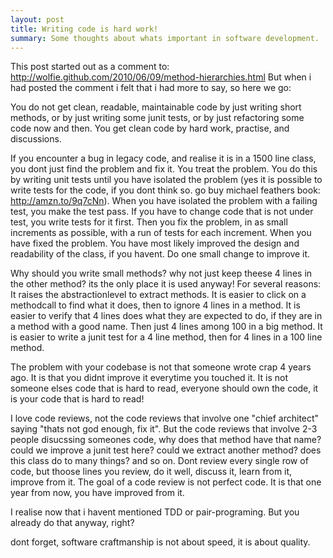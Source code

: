 ```yaml
---
layout: post
title: Writing code is hard work!
summary: Some thoughts about whats important in software development.
---
```


This post started out as a comment to: http://wolfie.github.com/2010/06/09/method-hierarchies.html
But when i had posted the comment i felt that i had more to say, so here we go:

You do not get clean, readable, maintainable code by just writing short methods, or by just writing some junit tests, or by just refactoring some code now and then. You get clean code by hard work, practise, and discussions.

If you encounter a bug in legacy code, and realise it is in a 1500 line class, you dont just find the problem and fix it. You treat the problem.
You do this by writing unit tests until you have isolated the problem (yes it is possible to write tests for the code, if you dont think so. go buy michael feathers book: http://amzn.to/9q7cNn).
When you have isolated the problem with a failing test, you make the test pass. If you have to change code that is not under test, you write tests for it first. Then you fix the problem, in as small increments as possible, with a run of tests for each increment.
When you have fixed the problem. You have most likely improved the design and readability of the class, if you havent. Do one small change to improve it.


Why should you write small methods? why not just keep theese 4 lines in the other method? its the only place it is used anyway!
For several reasons:
It raises the abstractionlevel to extract methods.
It is easier to click on a methodcall to find what it does, then to ignore 4 lines in a method.
It is easier to verify that 4 lines does what they are expected to do, if they are in a method with a good name. Then just 4 lines among 100 in a big method.
It is easier to write a junit test for a 4 line method, then for 4 lines in a 100 line method.

The problem with your codebase is not that someone wrote crap 4 years ago. It is that you didnt improve it everytime you touched it.
It is not someone elses code that is hard to read, everyone should own the code, it is your code that is hard to read!

I love code reviews, not the code reviews that involve one "chief architect" saying "thats not god enough, fix it". But the code reviews that involve 2-3 people disucssing someones code, why does that method have that name? could we improve a junit test here? could we extract another method? does this class do to many things? and so on. Dont review every single row of code, but thoose lines you review, do it well, discuss it, learn from it, improve from it. The goal of a code review is not perfect code. It is that one year from now, you have improved from it.

I realise now that i havent mentioned TDD or pair-programing. But you already do that anyway, right?

dont forget, software craftmanship is not about speed, it is about quality.
